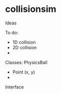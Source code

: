 collisionsim
============

Ideas

To do:
- 1D collision
- 2D collision
- 

Classes:
PhysicsBall
- Point (x, y)
- 

Interface
